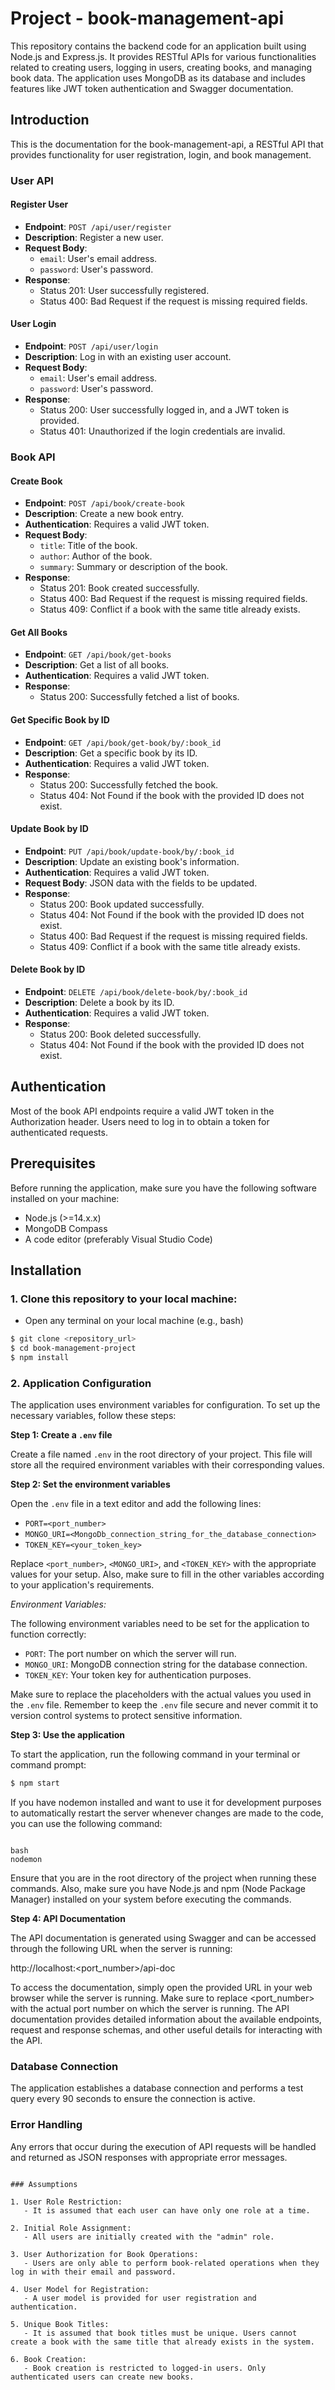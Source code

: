 # Project - book-management-api

This repository contains the backend code for an application built using Node.js and Express.js. It provides RESTful APIs for various functionalities related to creating users, logging in users, creating books, and managing book data. The application uses MongoDB as its database and includes features like JWT token authentication and Swagger documentation.

## Introduction

This is the documentation for the book-management-api, a RESTful API that provides functionality for user registration, login, and book management.

### User API

#### Register User
- **Endpoint**: `POST /api/user/register`
- **Description**: Register a new user.
- **Request Body**:
  - `email`: User's email address.
  - `password`: User's password.
- **Response**:
  - Status 201: User successfully registered.
  - Status 400: Bad Request if the request is missing required fields.

#### User Login
- **Endpoint**: `POST /api/user/login`
- **Description**: Log in with an existing user account.
- **Request Body**:
  - `email`: User's email address.
  - `password`: User's password.
- **Response**:
  - Status 200: User successfully logged in, and a JWT token is provided.
  - Status 401: Unauthorized if the login credentials are invalid.


### Book API

#### Create Book
- **Endpoint**: `POST /api/book/create-book`
- **Description**: Create a new book entry.
- **Authentication**: Requires a valid JWT token.
- **Request Body**:
  - `title`: Title of the book.
  - `author`: Author of the book.
  - `summary`: Summary or description of the book.
- **Response**:
  - Status 201: Book created successfully.
  - Status 400: Bad Request if the request is missing required fields.
  - Status 409: Conflict if a book with the same title already exists.

#### Get All Books
- **Endpoint**: `GET /api/book/get-books`
- **Description**: Get a list of all books.
- **Authentication**: Requires a valid JWT token.
- **Response**:
  - Status 200: Successfully fetched a list of books.

#### Get Specific Book by ID
- **Endpoint**: `GET /api/book/get-book/by/:book_id`
- **Description**: Get a specific book by its ID.
- **Authentication**: Requires a valid JWT token.
- **Response**:
  - Status 200: Successfully fetched the book.
  - Status 404: Not Found if the book with the provided ID does not exist.

#### Update Book by ID
- **Endpoint**: `PUT /api/book/update-book/by/:book_id`
- **Description**: Update an existing book's information.
- **Authentication**: Requires a valid JWT token.
- **Request Body**: JSON data with the fields to be updated.
- **Response**:
  - Status 200: Book updated successfully.
  - Status 404: Not Found if the book with the provided ID does not exist.
  - Status 400: Bad Request if the request is missing required fields.
  - Status 409: Conflict if a book with the same title already exists.

#### Delete Book by ID
- **Endpoint**: `DELETE /api/book/delete-book/by/:book_id`
- **Description**: Delete a book by its ID.
- **Authentication**: Requires a valid JWT token.
- **Response**:
  - Status 200: Book deleted successfully.
  - Status 404: Not Found if the book with the provided ID does not exist.

## Authentication

Most of the book API endpoints require a valid JWT token in the Authorization header. Users need to log in to obtain a token for authenticated requests.

## Prerequisites

Before running the application, make sure you have the following software installed on your machine:

- Node.js (>=14.x.x)
- MongoDB Compass
- A code editor (preferably Visual Studio Code)

## Installation

### 1. Clone this repository to your local machine:

- Open any terminal on your local machine (e.g., bash)

```bash
$ git clone <repository_url>
$ cd book-management-project
$ npm install
```

### 2. Application Configuration

The application uses environment variables for configuration. To set up the necessary variables, follow these steps:

**Step 1: Create a `.env` file**

Create a file named `.env` in the root directory of your project. This file will store all the required environment variables with their corresponding values.

**Step 2: Set the environment variables**

Open the `.env` file in a text editor and add the following lines:

- `PORT=<port_number>`
- `MONGO_URI=<MongoDb_connection_string_for_the_database_connection>`
- `TOKEN_KEY=<your_token_key>`

Replace `<port_number>`, `<MONGO_URI>`, and `<TOKEN_KEY>` with the appropriate values for your setup. Also, make sure to fill in the other variables according to your application's requirements.

*Environment Variables:*

The following environment variables need to be set for the application to function correctly:

- `PORT`: The port number on which the server will run.
- `MONGO_URI`: MongoDB connection string for the database connection.
- `TOKEN_KEY`: Your token key for authentication purposes.

Make sure to replace the placeholders with the actual values you used in the `.env` file. Remember to keep the `.env` file secure and never commit it to version control systems to protect sensitive information.

**Step 3: Use the application**

To start the application, run the following command in your terminal or command prompt:

```bash
$ npm start
```

If you have nodemon installed and want to use it for development purposes to automatically restart the server whenever changes are made to the code, you can use the following command:

```

bash
nodemon
```

Ensure that you are in the root directory of the project when running these commands. Also, make sure you have Node.js and npm (Node Package Manager) installed on your system before executing the commands.

**Step 4: API Documentation**

The API documentation is generated using Swagger and can be accessed through the following URL when the server is running:

http://localhost:<port_number>/api-doc

To access the documentation, simply open the provided URL in your web browser while the server is running. Make sure to replace <port_number> with the actual port number on which the server is running. The API documentation provides detailed information about the available endpoints, request and response schemas, and other useful details for interacting with the API.

### Database Connection

The application establishes a database connection and performs a test query every 90 seconds to ensure the connection is active.

### Error Handling

Any errors that occur during the execution of API requests will be handled and returned as JSON responses with appropriate error messages.
```

### Assumptions

1. User Role Restriction:
   - It is assumed that each user can have only one role at a time.
   
2. Initial Role Assignment:
   - All users are initially created with the "admin" role.
   
3. User Authorization for Book Operations:
   - Users are only able to perform book-related operations when they log in with their email and password.

4. User Model for Registration:
   - A user model is provided for user registration and authentication.

5. Unique Book Titles:
   - It is assumed that book titles must be unique. Users cannot create a book with the same title that already exists in the system.

6. Book Creation:
   - Book creation is restricted to logged-in users. Only authenticated users can create new books.
